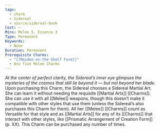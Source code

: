 ```yaml
---
tags:
  - charm
  - Sidereal
  - source/sidereal-book
Cost: —
Mins: Melee 5, Essence 3
Type: Permanent
Keywords:
  - None
Duration: Permanent
Prerequisite Charms:
  - "[[Maiden-on-the-Shelf Form]]"
  - Any five Melee Charms
---
```

*At the center of perfect clarity, the Sidereal’s inner eye glimpses the mysteries of the cosmos that still lie beyond it — but not beyond her blade.*
Upon purchasing this Charm, the Sidereal chooses a Sidereal Martial Art. She can learn it without needing the requisite [[Martial Arts]] [[Charms]]. She can use it with all [[Melee]] weapons, though this doesn’t make it compatible with other styles that use them (unless the Sidereal’s also purchases this Charm for them). All her [[Melee]] [[Charms]] count as Versatile for that style and as [[Martial Arts]] for any of its [[Charms]] that interact with other styles, like [[Prismatic Arrangement of Creation Form]] (p. XX). This Charm can be purchased any number of times.